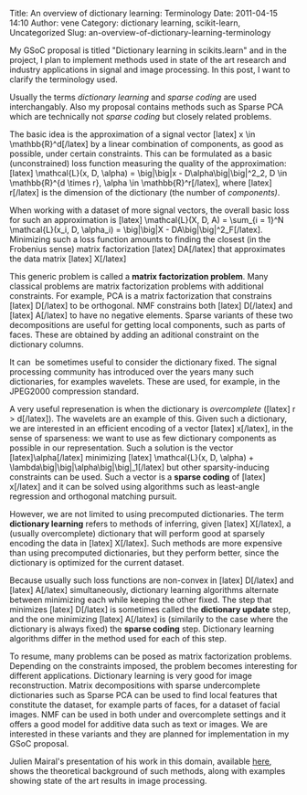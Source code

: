 Title: An overview of dictionary learning: Terminology
Date: 2011-04-15 14:10
Author: vene
Category: dictionary learning, scikit-learn, Uncategorized
Slug: an-overview-of-dictionary-learning-terminology

My GSoC proposal is titled "Dictionary learning in scikits.learn" and in
the project, I plan to implement methods used in state of the art
research and industry applications in signal and image processing. In
this post, I want to clarify the terminology used.

Usually the terms *dictionary learning* and *sparse coding* are used
interchangably. Also my proposal contains methods such as Sparse PCA
which are technically not *sparse coding* but closely related problems.

The basic idea is the approximation of a signal vector [latex] x \\in
\\mathbb{R}\^d[/latex] by a linear combination of components, as good as
possible, under certain constraints. This can be formulated as a basic
(unconstrained) loss function measuring the quality of the
approximation: [latex] \\mathcal{L}(x, D, \\alpha) = \\big|\\big|x -
D\\alpha\\big|\\big|\^2\_2, D \\in \\mathbb{R}\^{d \\times r}, \\alpha
\\in \\mathbb{R}\^r[/latex], where [latex] r[/latex] is the dimension of
the dictionary (the number of *components)*.

When working with a dataset of more signal vectors, the overall basic
loss for such an approximation is [latex] \\mathcal{L}(X, D, A) =
\\sum\_{i = 1}\^N \\mathcal{L}(x\_i, D, \\alpha\_i) = \\big|\\big|X -
DA\\big|\\big|\^2\_F[/latex]. Minimizing such a loss function amounts to
finding the closest (in the Frobenius sense) matrix factorization
[latex] DA[/latex] that approximates the data matrix [latex] X[/latex]

This generic problem is called a **matrix factorization problem**. Many
classical problems are matrix factorization problems with additional
constraints. For example, PCA is a matrix factorization that constrains
[latex] D[/latex] to be orthogonal. NMF constrains both [latex]
D[/latex] and [latex] A[/latex] to have no negative elements. Sparse
variants of these two decompositions are useful for getting local
components, such as parts of faces. These are obtained by adding an
aditional constraint on the dictionary columns.

It can  be sometimes useful to consider the dictionary fixed. The signal
processing community has introduced over the years many such
dictionaries, for examples wavelets. These are used, for example, in the
JPEG2000 compression standard.

A very useful represenation is when the dictionary is *overcomplete*
([latex] r \> d[/latex]). The wavelets are an example of this. Given
such a dictionary, we are interested in an efficient encoding of a
vector [latex] x[/latex], in the sense of sparseness: we want to use as
few dictionary components as possible in our representation. Such a
solution is the vector [latex]\\alpha[/latex] minimizing [latex]
\\mathcal{L}(x, D, \\alpha) +
\\lambda\\big|\\big|\\alpha\\big|\\big|\_1[/latex] but other
sparsity-inducing constraints can be used. Such a vector is a **sparse
coding** of [latex] x[/latex] and it can be solved using algorithms such
as least-angle regression and orthogonal matching pursuit.

However, we are not limited to using precomputed dictionaries. The term
**dictionary learning** refers to methods of inferring, given [latex]
X[/latex], a (usually overcomplete) dictionary that will perform good at
sparsely encoding the data in [latex] X[/latex]. Such methods are more
expensive than using precomputed dictionaries, but they perform better,
since the dictionary is optimized for the current dataset.

Because usually such loss functions are non-convex in [latex] D[/latex]
and [latex] A[/latex] simultaneously, dictionary learning algorithms
alternate between minimizing each while keeping the other fixed. The
step that minimizes [latex] D[/latex] is sometimes called the
**dictionary update** step, and the one minimizing [latex] A[/latex] is
(similarily to the case where the dictionary is always fixed) the
**sparse coding** step. Dictionary learning algorithms differ in the
method used for each of this step.

To resume, many problems can be posed as matrix factorization problems.
Depending on the constraints imposed, the problem becomes interesting
for different applications. Dictionary learning is very good for image
reconstruction. Matrix decompositions with sparse undercomplete
dictionaries such as Sparse PCA can be used to find local features that
constitute the dataset, for example parts of faces, for a dataset of
facial images. NMF can be used in both under and overcomplete settings
and it offers a good model for additive data such as text or images. We
are interested in these variants and they are planned for implementation
in my GSoC proposal.

Julien Mairal's presentation of his work in this domain, available
[here][], shows the theoretical background of such methods, along with
examples showing state of the art results in image processing.

  [here]: http://videolectures.net/icml09_mairal_odlsc/
    "Mairal dictionary learning"

